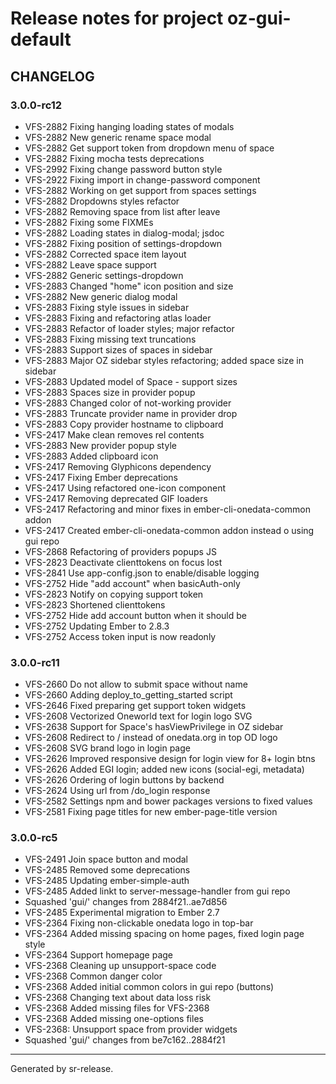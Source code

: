 # Release notes for project oz-gui-default


CHANGELOG
---------

### 3.0.0-rc12

* VFS-2882 Fixing hanging loading states of modals
* VFS-2882 New generic rename space modal
* VFS-2882 Get support token from dropdown menu of space
* VFS-2882 Fixing mocha tests deprecations
* VFS-2992 Fixing change password button style
* VFS-2922 Fixing import in change-password component
* VFS-2882 Working on get support from spaces settings
* VFS-2882 Dropdowns styles refactor
* VFS-2882 Removing space from list after leave
* VFS-2882 Fixing some FIXMEs
* VFS-2882 Loading states in dialog-modal; jsdoc
* VFS-2882 Fixing position of settings-dropdown
* VFS-2882 Corrected space item layout
* VFS-2882 Leave space support
* VFS-2882 Generic settings-dropdown
* VFS-2883 Changed "home" icon position and size
* VFS-2882 New generic dialog modal
* VFS-2883 Fixing style issues in sidebar
* VFS-2883 Fixing and refactoring atlas loader
* VFS-2883 Refactor of loader styles; major refactor
* VFS-2883 Fixing missing text truncations
* VFS-2883 Support sizes of spaces in sidebar
* VFS-2883 Major OZ sidebar styles refactoring; added space size in sidebar
* VFS-2883 Updated model of Space - support sizes
* VFS-2883 Spaces size in provider popup
* VFS-2883 Changed color of not-working provider
* VFS-2883 Truncate provider name in provider drop
* VFS-2883 Copy provider hostname to clipboard
* VFS-2417 Make clean removes rel contents
* VFS-2883 New provider popup style
* VFS-2883 Added clipboard icon
* VFS-2417 Removing Glyphicons dependency
* VFS-2417 Fixing Ember deprecations
* VFS-2417 Using refactored one-icon component
* VFS-2417 Removing deprecated GIF loaders
* VFS-2417 Refactoring and minor fixes in ember-cli-onedata-common addon
* VFS-2417 Created ember-cli-onedata-common addon instead o using gui repo
* VFS-2868 Refactoring of providers popups JS
* VFS-2823 Deactivate clienttokens on focus lost
* VFS-2841 Use app-config.json to enable/disable logging
* VFS-2752 Hide "add account" when basicAuth-only
* VFS-2823 Notify on copying support token
* VFS-2823 Shortened clienttokens
* VFS-2752 Hide add account button when it should be
* VFS-2752 Updating Ember to 2.8.3
* VFS-2752 Access token input is now readonly


### 3.0.0-rc11

* VFS-2660 Do not allow to submit space without name
* VFS-2660 Adding deploy_to_getting_started script
* VFS-2646 Fixed preparing get support token widgets
* VFS-2608 Vectorized Oneworld text for login logo SVG
* VFS-2638 Support for Space's hasViewPrivilege in OZ sidebar
* VFS-2608 Redirect to / instead of onedata.org in top OD logo
* VFS-2608 SVG brand logo in login page
* VFS-2626 Improved responsive design for login view for 8+ login btns
* VFS-2626 Added EGI login; added new icons (social-egi, metadata)
* VFS-2626 Ordering of login buttons by backend
* VFS-2624 Using url from /do_login response
* VFS-2582 Settings npm and bower packages versions to fixed values
* VFS-2581 Fixing page titles for new ember-page-title version


### 3.0.0-rc5

* VFS-2491 Join space button and modal
* VFS-2485 Removed some deprecations
* VFS-2485 Updating ember-simple-auth
* VFS-2485 Added linkt to server-message-handler from gui repo
* Squashed 'gui/' changes from 2884f21..ae7d856
* VFS-2485 Experimental migration to Ember 2.7
* VFS-2364 Fixing non-clickable onedata logo in top-bar
* VFS-2364 Added missing spacing on home pages, fixed login page style
* VFS-2364 Support homepage page
* VFS-2368 Cleaning up unsupport-space code
* VFS-2368 Common danger color
* VFS-2368 Added initial common colors in gui repo (buttons)
* VFS-2368 Changing text about data loss risk
* VFS-2368 Added missing files for VFS-2368
* VFS-2368 Added missing one-options files
* VFS-2368: Unsupport space from provider widgets
* Squashed 'gui/' changes from be7c162..2884f21




________

Generated by sr-release. 
